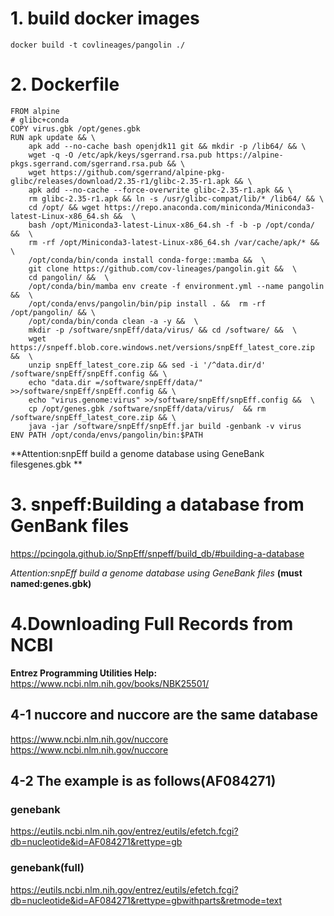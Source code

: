 # 1.  build docker images

 ```{.cs}
 docker build -t covlineages/pangolin ./
```

# 2. Dockerfile
```{.cs}
FROM alpine
# glibc+conda
COPY virus.gbk /opt/genes.gbk
RUN apk update && \
    apk add --no-cache bash openjdk11 git && mkdir -p /lib64/ && \
    wget -q -O /etc/apk/keys/sgerrand.rsa.pub https://alpine-pkgs.sgerrand.com/sgerrand.rsa.pub && \
    wget https://github.com/sgerrand/alpine-pkg-glibc/releases/download/2.35-r1/glibc-2.35-r1.apk && \
    apk add --no-cache --force-overwrite glibc-2.35-r1.apk && \
    rm glibc-2.35-r1.apk && ln -s /usr/glibc-compat/lib/* /lib64/ && \
    cd /opt/ && wget https://repo.anaconda.com/miniconda/Miniconda3-latest-Linux-x86_64.sh &&  \
    bash /opt/Miniconda3-latest-Linux-x86_64.sh -f -b -p /opt/conda/ &&  \
    rm -rf /opt/Miniconda3-latest-Linux-x86_64.sh /var/cache/apk/* &&  \
    /opt/conda/bin/conda install conda-forge::mamba &&  \
    git clone https://github.com/cov-lineages/pangolin.git &&  \
    cd pangolin/ &&  \
    /opt/conda/bin/mamba env create -f environment.yml --name pangolin &&  \
    /opt/conda/envs/pangolin/bin/pip install . &&  rm -rf /opt/pangolin/ && \
    /opt/conda/bin/conda clean -a -y &&  \
    mkdir -p /software/snpEff/data/virus/ && cd /software/ &&  \
    wget https://snpeff.blob.core.windows.net/versions/snpEff_latest_core.zip &&  \
    unzip snpEff_latest_core.zip && sed -i '/^data.dir/d' /software/snpEff/snpEff.config && \
    echo "data.dir =/software/snpEff/data/" >>/software/snpEff/snpEff.config && \
    echo "virus.genome:virus" >>/software/snpEff/snpEff.config &&  \
    cp /opt/genes.gbk /software/snpEff/data/virus/  && rm /software/snpEff_latest_core.zip && \
    java -jar /software/snpEff/snpEff.jar build -genbank -v virus
ENV PATH /opt/conda/envs/pangolin/bin:$PATH
 ```

**Attention:snpEff build a genome database using GeneBank filesgenes.gbk **


# 3. snpeff:Building a database from GenBank files
https://pcingola.github.io/SnpEff/snpeff/build_db/#building-a-database

*Attention:snpEff build a genome database using GeneBank files*  **(must named:genes.gbk)**

# 4.Downloading Full Records from NCBI

**Entrez Programming Utilities Help:** https://www.ncbi.nlm.nih.gov/books/NBK25501/

## 4-1 nuccore and nuccore are the same database
https://www.ncbi.nlm.nih.gov/nuccore
https://www.ncbi.nlm.nih.gov/nuccore

## 4-2 The example is as follows(AF084271)
### genebank
https://eutils.ncbi.nlm.nih.gov/entrez/eutils/efetch.fcgi?db=nucleotide&id=AF084271&rettype=gb
### genebank(full)
https://eutils.ncbi.nlm.nih.gov/entrez/eutils/efetch.fcgi?db=nucleotide&id=AF084271&rettype=gbwithparts&retmode=text
